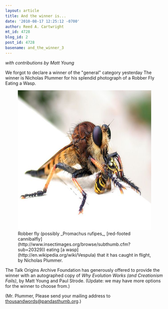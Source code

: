 ```yaml
---
layout: article
title: And the winner is...
date: '2010-08-17 12:25:12 -0700'
author: Reed A. Cartwright
mt_id: 4728
blog_id: 2
post_id: 4728
basename: and_the_winner_3
---
```

_with contributions by Matt Young_

We forgot to declare a winner of the "general" category yesterday  The winner is Nicholas Plummer for his splendid photograph of a Robber Fly Eating a Wasp.

<figure>
<img src="/uploads/2010/plummer.promachus_and_vespula.jpg" alt="" width="600" height="444" />
<figcaption markdown="span">
Robber fly (possibly _Promachus rufipes_, [red-footed cannibalfly](http://www.insectimages.org/browse/subthumb.cfm?sub=20329)) eating [a wasp](http://en.wikipedia.org/wiki/Vespula) that it has caught in flight, by Nicholas Plummer.

</figcaption>
</figure>

The Talk Origins Archive Foundation has generously offered to provide the winner with an autographed copy of _Why Evolution Works (and Creationism Fails)_, by Matt Young and Paul Strode.  (Update: we may have more options for the winner to choose from.)

(Mr. Plummer,  Please send your mailing address to thousandwords@pandasthumb.org.)
